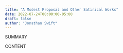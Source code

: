 ```yaml
---
title: "A Modest Proposal and Other Satirical Works"
date: 2022-07-24T00:00:00-05:00
draft: false
author: "Jonathan Swift"
---
```


SUMMARY

<!--more-->

CONTENT